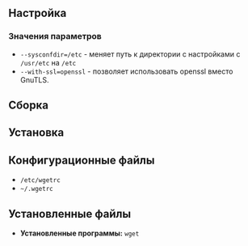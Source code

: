 <pkg :name="'wget'" instsize showsbu2></pkg>

## Настройка
<package-script :package="'wget'" :type="'configure'"></package-script>

### Значения параметров

* `--sysconfdir=/etc` - меняет путь к директории с настройками с `/usr/etc` на `/etc`
* `--with-ssl=openssl` - позволяет использовать openssl вместо GnuTLS.

## Сборка
<package-script :package="'wget'" :type="'build'"></package-script>
## Установка
<package-script :package="'wget'" :type="'install'"></package-script>

## Конфигурационные файлы

* `/etc/wgetrc`
* `~/.wgetrc`

## Установленные файлы

* **Установленные программы:** `wget`

<script>
	new Vue({ el: '#main' })
</script> 
